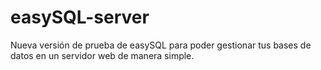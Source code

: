 # easySQL-server
Nueva versión de prueba de easySQL para poder gestionar tus bases de datos en un servidor web de manera simple.
